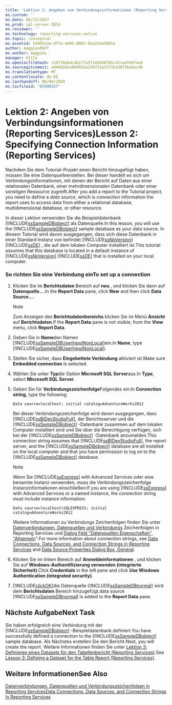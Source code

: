 ```yaml
---
title: 'Lektion 2: Angeben von Verbindungsinformationen (Reporting Services) | Microsoft-Dokumentation'
ms.custom: ''
ms.date: 06/13/2017
ms.prod: sql-server-2014
ms.reviewer: ''
ms.technology: reporting-services-native
ms.topic: conceptual
ms.assetid: 54405a3a-d7fa-4d95-8963-9aa224e5901e
author: maggiesMSFT
ms.author: maggies
manager: kfile
ms.openlocfilehash: c187f0abdc4b277a5f1428407b5c42ca4fd6fee6
ms.sourcegitcommit: ad4d92dce894592a259721a1571b1d8736abacdb
ms.translationtype: MT
ms.contentlocale: de-DE
ms.lasthandoff: 08/04/2020
ms.locfileid: "87699327"
---
```

# <a name="lesson-2-specifying-connection-information-reporting-services"></a><span data-ttu-id="9f9e7-102">Lektion 2: Angeben von Verbindungsinformationen (Reporting Services)</span><span class="sxs-lookup"><span data-stu-id="9f9e7-102">Lesson 2: Specifying Connection Information (Reporting Services)</span></span>
  <span data-ttu-id="9f9e7-103">Nachdem Sie dem Tutorial-Projekt einen Bericht hinzugefügt haben, müssen Sie eine *Datenquelle*erstellen. Bei dieser handelt es sich um Verbindungsinformationen, mit denen der Bericht auf Daten aus einer relationalen Datenbank, einer mehrdimensionalen Datenbank oder einer sonstigen Ressource zugreift.</span><span class="sxs-lookup"><span data-stu-id="9f9e7-103">After you add a report to the Tutorial project, you need to define a *data source*, which is connection information the report uses to access data from either a relational database, multidimensional database, or other resource.</span></span>  
  
 <span data-ttu-id="9f9e7-104">In dieser Lektion verwenden Sie die Beispieldatenbank [!INCLUDE[ssSampleDBobject](../includes/sssampledbobject-md.md)] als Datenquelle.</span><span class="sxs-lookup"><span data-stu-id="9f9e7-104">In this lesson, you will use the [!INCLUDE[ssSampleDBobject](../includes/sssampledbobject-md.md)] sample database as your data source.</span></span> <span data-ttu-id="9f9e7-105">In diesem Tutorial wird davon ausgegangen, dass sich diese Datenbank in einer Standard Instanz von befindet [!INCLUDE[ssNoVersion](../includes/ssnoversion-md.md)] [!INCLUDE[ssDE](../includes/ssde-md.md)] , die auf dem lokalen Computer installiert ist.</span><span class="sxs-lookup"><span data-stu-id="9f9e7-105">This tutorial assumes that this database is located in a default instance of [!INCLUDE[ssNoVersion](../includes/ssnoversion-md.md)] [!INCLUDE[ssDE](../includes/ssde-md.md)] that is installed on your local computer.</span></span>  
  
### <a name="to-set-up-a-connection"></a><span data-ttu-id="9f9e7-106">So richten Sie eine Verbindung ein</span><span class="sxs-lookup"><span data-stu-id="9f9e7-106">To set up a connection</span></span>  
  
1.  <span data-ttu-id="9f9e7-107">Klicken Sie im **Berichtsdaten** Bereich auf **neu** , und klicken Sie dann auf **Datenquelle...**.</span><span class="sxs-lookup"><span data-stu-id="9f9e7-107">In the **Report Data** pane, click **New** and then click **Data Source...**.</span></span>  
  
    > [!NOTE]  
    >  <span data-ttu-id="9f9e7-108">Zum Anzeigen des **Berichtsdatenbereichs** klicken Sie im Menü **Ansicht** auf **Berichtsdaten**.</span><span class="sxs-lookup"><span data-stu-id="9f9e7-108">If the **Report Data** pane is not visible, from the **View** menu, click **Report Data**.</span></span>  
  
2.  <span data-ttu-id="9f9e7-109">Geben Sie in **Name**den Namen [!INCLUDE[ssSampleDBUserInputNonLocal](../includes/sssampledbuserinputnonlocal-md.md)]ein.</span><span class="sxs-lookup"><span data-stu-id="9f9e7-109">In **Name**, type [!INCLUDE[ssSampleDBUserInputNonLocal](../includes/sssampledbuserinputnonlocal-md.md)].</span></span>  
  
3.  <span data-ttu-id="9f9e7-110">Stellen Sie sicher, dass **Eingebettete Verbindung** aktiviert ist.</span><span class="sxs-lookup"><span data-stu-id="9f9e7-110">Make sure **Embedded connection** is selected.</span></span>  
  
4.  <span data-ttu-id="9f9e7-111">Wählen Sie unter **Typ**die Option **Microsoft SQL Server**aus.</span><span class="sxs-lookup"><span data-stu-id="9f9e7-111">In **Type**, select **Microsoft SQL Server**.</span></span>  
  
5.  <span data-ttu-id="9f9e7-112">Geben Sie für **Verbindungszeichenfolge**Folgendes ein:</span><span class="sxs-lookup"><span data-stu-id="9f9e7-112">In **Connection string**, type the following:</span></span>  
  
    ```  
    Data source=localhost; initial catalog=AdventureWorks2012  
    ```  
  
     <span data-ttu-id="9f9e7-113">Bei dieser Verbindungszeichenfolge wird davon ausgegangen, dass [!INCLUDE[ssBIDevStudioFull](../includes/ssbidevstudiofull-md.md)], der Berichtsserver und die [!INCLUDE[ssSampleDBobject](../includes/sssampledbobject-md.md)] -Datenbank zusammen auf dem lokalen Computer installiert sind und Sie über die Berechtigung verfügen, sich bei der [!INCLUDE[ssSampleDBobject](../includes/sssampledbobject-md.md)] -Datenbank anzumelden.</span><span class="sxs-lookup"><span data-stu-id="9f9e7-113">This connection string assumes that [!INCLUDE[ssBIDevStudioFull](../includes/ssbidevstudiofull-md.md)], the report server, and the [!INCLUDE[ssSampleDBobject](../includes/sssampledbobject-md.md)] database are all installed on the local computer and that you have permission to log on to the [!INCLUDE[ssSampleDBobject](../includes/sssampledbobject-md.md)] database.</span></span>  
  
    > [!NOTE]  
    >  <span data-ttu-id="9f9e7-114">Wenn Sie [!INCLUDE[ssExpress](../includes/ssexpress-md.md)] with Advanced Services oder eine benannte Instanz verwenden, muss die Verbindungszeichenfolge Instanzinformationen einschließen:</span><span class="sxs-lookup"><span data-stu-id="9f9e7-114">If you are using [!INCLUDE[ssExpress](../includes/ssexpress-md.md)] with Advanced Services or a named instance, the connection string must include instance information:</span></span>  
    >   
    >  `Data source=localhost\SQLEXPRESS; initial catalog=AdventureWorks2012`  
    >   
    >  <span data-ttu-id="9f9e7-115">Weitere Informationen zu Verbindungs Zeichenfolgen finden Sie unter [Datenverbindungen, Datenquellen und Verbindungs](data-connections-data-sources-and-connection-strings-in-reporting-services.md) Zeichenfolgen in Reporting Services und [Dialog Feld "Datenquellen Eigenschaften", "Allgemein](data-source-properties-dialog-box-general.md)".</span><span class="sxs-lookup"><span data-stu-id="9f9e7-115">For more information about connection strings, see [Data Connections, Data Sources, and Connection Strings in Reporting Services](data-connections-data-sources-and-connection-strings-in-reporting-services.md) and [Data Source Properties Dialog Box, General](data-source-properties-dialog-box-general.md).</span></span>  
  
6.  <span data-ttu-id="9f9e7-116">Klicken Sie im linken Bereich auf **Anmeldeinformationen** , und klicken Sie auf **Windows-Authentifizierung verwenden (integrierte Sicherheit)**.</span><span class="sxs-lookup"><span data-stu-id="9f9e7-116">Click **Credentials** in the left pane and click **Use Windows Authentication (integrated security)**.</span></span>  
  
7.  [!INCLUDE[clickOK](../includes/clickok-md.md)]<span data-ttu-id="9f9e7-117">die Datenquelle [!INCLUDE[ssSampleDBnormal](../includes/sssampledbnormal-md.md)] wird dem **Berichtsdaten** Bereich hinzugefügt.</span><span class="sxs-lookup"><span data-stu-id="9f9e7-117">data source [!INCLUDE[ssSampleDBnormal](../includes/sssampledbnormal-md.md)] is added to the **Report Data** pane.</span></span>  
  
## <a name="next-task"></a><span data-ttu-id="9f9e7-118">Nächste Aufgabe</span><span class="sxs-lookup"><span data-stu-id="9f9e7-118">Next Task</span></span>  
 <span data-ttu-id="9f9e7-119">Sie haben erfolgreich eine Verbindung mit der [!INCLUDE[ssSampleDBobject](../includes/sssampledbobject-md.md)] -Beispieldatenbank definiert.</span><span class="sxs-lookup"><span data-stu-id="9f9e7-119">You have successfully defined a connection to the [!INCLUDE[ssSampleDBobject](../includes/sssampledbobject-md.md)] sample database.</span></span> <span data-ttu-id="9f9e7-120">Als Nächstes erstellen Sie den Bericht.</span><span class="sxs-lookup"><span data-stu-id="9f9e7-120">Next, you will create the report.</span></span> <span data-ttu-id="9f9e7-121">Weitere Informationen finden Sie unter [Lektion 3: Definieren eines Datasets für den Tabellenbericht (Reporting Services)](lesson-3-defining-a-dataset-for-the-table-report-reporting-services.md).</span><span class="sxs-lookup"><span data-stu-id="9f9e7-121">See [Lesson 3: Defining a Dataset for the Table Report &#40;Reporting Services&#41;](lesson-3-defining-a-dataset-for-the-table-report-reporting-services.md).</span></span>  
  
## <a name="see-also"></a><span data-ttu-id="9f9e7-122">Weitere Informationen</span><span class="sxs-lookup"><span data-stu-id="9f9e7-122">See Also</span></span>  
 [<span data-ttu-id="9f9e7-123">Datenverbindungen, Datenquellen und Verbindungszeichenfolgen in Reporting Services</span><span class="sxs-lookup"><span data-stu-id="9f9e7-123">Data Connections, Data Sources, and Connection Strings in Reporting Services</span></span>](data-connections-data-sources-and-connection-strings-in-reporting-services.md)  
  
  
